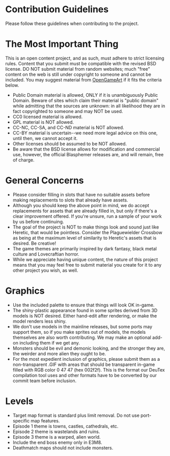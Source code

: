 # Contribution Guidelines #

Please follow these guidelines when contributing to the project.

# The Most Important Thing #

This is an open content project, and as such, must adhere to strict licensing rules.  Content that you submit must be compatible with the revised BSD license.  DO NOT submit material from random websites; much "free" content on the web is still under copyright to someone and cannot be included.  You may suggest material from [OpenGameArt](http://OpenGameArt.org) if it fits the criteria below.

  * Public Domain material is allowed, ONLY if it is unambiguously Public Domain.  Beware of sites which claim their material is "public domain" while admitting that the sources are unknown: in all likelihood they are in fact copyrighted to someone and may NOT be used.
  * CC0 licensed material is allowed.
  * GPL material is NOT allowed.
  * CC-NC, CC-SA, and CC-ND material is NOT allowed.
  * CC-BY material is uncertain--we need more legal advice on this one, until then, we cannot accept it.
  * Other licenses should be assumed to be NOT allowed.
  * Be aware that the BSD license allows for modification and commercial use, however, the official Blasphemer releases are, and will remain, free of charge.

# General Concerns #

  * Please consider filling in slots that have no suitable assets before making replacements to slots that already have assets.
  * Although you should keep the above point in mind, we do accept replacements for assets that are already filled in, but only if there's a clear improvement offered.  If you're unsure, run a sample of your work by us before continuing.
  * The goal of the project is NOT to make things look and sound just like Heretic, that would be pointless.  Consider the Plaguewielder Crossbow as being at the maximum level of similarity to Heretic's assets that is desired.  Be creative!
  * The game themes are primarily inspired by dark fantasy, black metal culture and Lovecraftian horror.
  * While we appreciate having unique content, the nature of this project means that you may feel free to submit material you create for it to any other project you wish, as well.

# Graphics #

  * Use the included palette to ensure that things will look OK in-game.
  * The shiny-plastic appearance found in some sprites derived from 3D models is NOT desired.  Either hand-edit after rendering, or make the model renders less shiny.
  * We don't use models in the mainline releases, but some ports may support them, so if you make sprites out of models, the models themselves are also worth contributing.  We may make an optional add-on including them if we get any.
  * Monsters should be evil and demonic looking, and the stronger they are, the weirder and more alien they ought to be.
  * For the most expedient inclusion of graphics, please submit them as a non-transparent .GIF with areas that should be transparent in-game filled with RGB color 0 47 47 (hex 002f2f).  This is the format our DeuTex compilation tool uses and other formats have to be converted by our commit team before inclusion.

# Levels #

  * Target map format is standard plus limit removal. Do not use port-specific map features.
  * Episode 1 theme is towns, castles, cathedrals, etc.
  * Episode 2 theme is wastelands and ruins.
  * Episode 3 theme is a warped, alien world.
  * Include the end boss enemy only in E3M8.
  * Deathmatch maps should not include monsters.